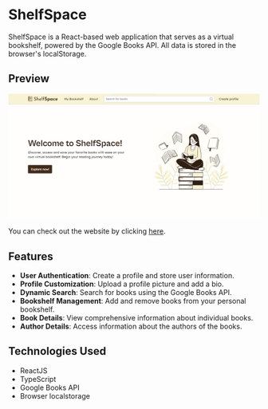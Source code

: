 # ShelfSpace

ShelfSpace is a React-based web application that serves as a virtual bookshelf, powered by the Google Books API. All data is stored in the browser's localStorage.

## Preview

![Home preview](public/home-preview.png)

You can check out the website by clicking [here](https://shelf-space.netlify.app/).

## Features

-  **User Authentication**: Create a profile and store user information.
-  **Profile Customization**: Upload a profile picture and add a bio.
-  **Dynamic Search**: Search for books using the Google Books API.
-  **Bookshelf Management**: Add and remove books from your personal bookshelf.
-  **Book Details**: View comprehensive information about individual books.
-  **Author Details**: Access information about the authors of the books.

## Technologies Used

-  ReactJS
-  TypeScript
-  Google Books API
-  Browser localstorage
